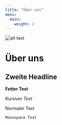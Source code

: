 ```yaml
---
title: "Über uns"
menu:
  main:
    weight: 2
---
```


![alt text](../images/Cafe_Alpenblick.jpg "Logo Title Text 1")

# Über uns
## Zweite Headline
**Fetter Text**

_Kursiver Text_

Normaler Text

`Monospace Text`